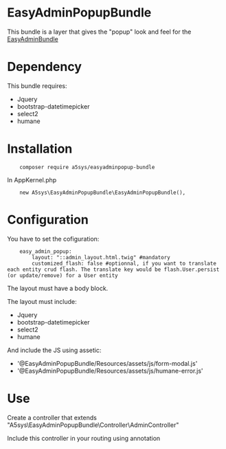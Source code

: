 # EasyAdminPopupBundle

This bundle is a layer that gives the "popup" look and feel for the [EasyAdminBundle](https://github.com/javiereguiluz/EasyAdminBundle)

# Dependency

This bundle requires:

* Jquery
* bootstrap-datetimepicker
* select2
* humane

# Installation

        composer require a5sys/easyadminpopup-bundle

In AppKernel.php

        new A5sys\EasyAdminPopupBundle\EasyAdminPopupBundle(),

# Configuration

You have to set the cofiguration:

        easy_admin_popup:
            layout: "::admin_layout.html.twig" #mandatory
            customized_flash: false #optionnal, if you want to translate each entity crud flash. The translate key would be flash.User.persist (or update/remove) for a User entity


The layout must have a body block.

The layout must include:

* Jquery
* bootstrap-datetimepicker
* select2
* humane

And include the JS using assetic:

* '@EasyAdminPopupBundle/Resources/assets/js/form-modal.js'
* '@EasyAdminPopupBundle/Resources/assets/js/humane-error.js'


# Use

Create a controller that extends "A5sys\EasyAdminPopupBundle\Controller\AdminController"

Include this controller in your routing using annotation

